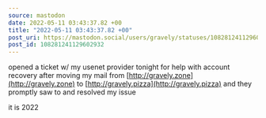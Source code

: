 ```yaml
---
source: mastodon
date: 2022-05-11 03:43:37.82 +00
title: "2022-05-11 03:43:37.82 +00"
post_uri: https://mastodon.social/users/gravely/statuses/108281241129602932
post_id: 108281241129602932
---
```

opened a ticket w/ my usenet provider tonight for help with account recovery after moving my mail from [http://gravely.zone](http://gravely.zone) to [http://gravely.pizza](http://gravely.pizza) and they promptly saw to and resolved my issue

it is 2022


